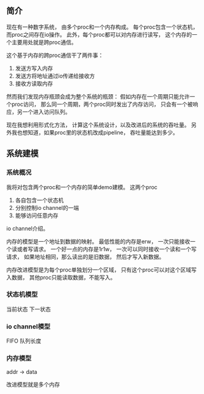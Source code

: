 ## 简介

现在有一种数字系统，
由多个proc和一个内存构成。
每个proc包含一个状态机，
而proc之间存在io操作。
此外，每个proc都可以对内存进行读写，
这个内存的一个主要用处就是跨proc通信。

这个基于内存的跨proc通信干了两件事：

1. 发送方写入内存
2. 发送方将地址通过io传递给接收方
3. 接收方读取内存

然而我们发现内存瓶颈会成为整个系统的瓶颈：
假如内存在一个周期只能允许一个proc访问，
那么同一个周期，两个proc同时发出了内存访问，
只会有一个被响应，另一个进入访问队列。

现在我想利用形式化方法，
计算这个系统设计，以及改进后的系统的吞吐量。
另外我也想知道，如果proc里的状态机改成pipeline，
吞吐量能达到多少。

## 系统建模

### 系统概况

我将对包含两个proc和一个内存的简单demo建模。
这两个proc

1. 各自包含一个状态机
2. 分别控制io channel的一端
3. 能够访问任意内存

io channel介绍。

内存的模型是一个地址到数据的映射。
最低性能的内存是erw，
一次只能接收一个读或者写请求。
一个好一点的内存是1r1w，
一次可以同时接收一个读和一个写请求，
如果地址相同，那么读出的是旧数据，
然后才写入新数据。

内存改进模型是为每个proc单独划分一个区域，
只有这个proc可以对这个区域写入数据，
其他proc只能读取数据，不能写入。

### 状态机模型

当前状态
下一状态

### io channel模型

FIFO
队列长度

### 内存模型

addr -> data

改进模型就是多个内存